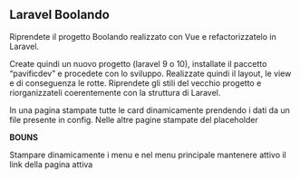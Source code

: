 ## Laravel Boolando

Riprendete il progetto Boolando realizzato con Vue e refactorizzatelo in Laravel.

Create quindi un nuovo progetto (laravel 9 o 10), installate il paccetto “pavificdev” e procedete con lo sviluppo.
Realizzate quindi il layout, le view e di conseguenza le rotte.
Riprendete gli stili del vecchio progetto e riorganizzateli coerentemente con la struttura di Laravel.

In una pagina stampate tutte le card dinamicamente prendendo i dati da un file presente in config.
Nelle altre pagine stampate del placeholder

**BOUNS**

Stampare dinamicamente i menu e nel menu principale mantenere attivo il link della pagina attiva
